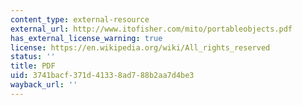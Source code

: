```yaml
---
content_type: external-resource
external_url: http://www.itofisher.com/mito/portableobjects.pdf
has_external_license_warning: true
license: https://en.wikipedia.org/wiki/All_rights_reserved
status: ''
title: PDF
uid: 3741bacf-371d-4133-8ad7-88b2aa7d4be3
wayback_url: ''
---
```

